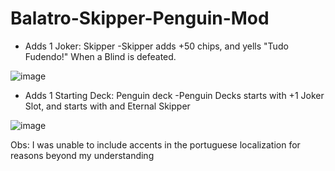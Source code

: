 # Balatro-Skipper-Penguin-Mod

- Adds 1 Joker: Skipper
-Skipper adds +50 chips, and yells "Tudo Fudendo!" When a Blind is defeated.

![image](https://github.com/user-attachments/assets/8ad612ca-0339-43f2-828d-766de0f7aa63)

- Adds 1 Starting Deck: Penguin deck
-Penguin Decks starts with +1 Joker Slot, and starts with and Eternal Skipper

![image](https://github.com/user-attachments/assets/ce8f1051-4b96-4066-8af9-c1fffd2ec6d8)

Obs: I was unable to include accents in the portuguese localization for reasons beyond my understanding

